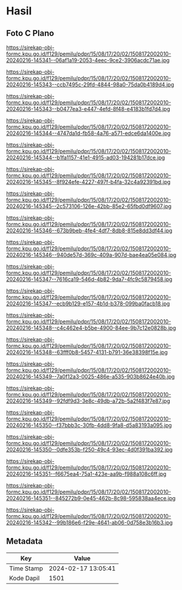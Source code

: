 # Hasil

## Foto C Plano

https://sirekap-obj-formc.kpu.go.id/f129/pemilu/pdpr/15/08/17/20/02/1508172002010-20240216-145341--06af1a19-2053-4eec-9ce2-3906acdc71ae.jpg

https://sirekap-obj-formc.kpu.go.id/f129/pemilu/pdpr/15/08/17/20/02/1508172002010-20240216-145343--ccb7495c-29fd-4844-98a0-75da0b4189d4.jpg

https://sirekap-obj-formc.kpu.go.id/f129/pemilu/pdpr/15/08/17/20/02/1508172002010-20240216-145343--b0477ea3-e447-4efd-8f48-e4183b1fd7d4.jpg

https://sirekap-obj-formc.kpu.go.id/f129/pemilu/pdpr/15/08/17/20/02/1508172002010-20240216-145344--4747da1d-fb58-4a76-a571-edce6da1400e.jpg

https://sirekap-obj-formc.kpu.go.id/f129/pemilu/pdpr/15/08/17/20/02/1508172002010-20240216-145344--b1fa1157-41e1-4915-ad03-194281b17dce.jpg

https://sirekap-obj-formc.kpu.go.id/f129/pemilu/pdpr/15/08/17/20/02/1508172002010-20240216-145345--8f924efe-4227-497f-b4fa-32c4a92391bd.jpg

https://sirekap-obj-formc.kpu.go.id/f129/pemilu/pdpr/15/08/17/20/02/1508172002010-20240216-145345--2c573106-126e-42bb-85e2-65fbd0df9607.jpg

https://sirekap-obj-formc.kpu.go.id/f129/pemilu/pdpr/15/08/17/20/02/1508172002010-20240216-145346--673b9beb-4fe4-4df7-8db8-815e8dd3df44.jpg

https://sirekap-obj-formc.kpu.go.id/f129/pemilu/pdpr/15/08/17/20/02/1508172002010-20240216-145346--940de57d-369c-409a-907d-bae4ea05e084.jpg

https://sirekap-obj-formc.kpu.go.id/f129/pemilu/pdpr/15/08/17/20/02/1508172002010-20240216-145347--7616ca19-546d-4b82-9da7-4fc9c5879458.jpg

https://sirekap-obj-formc.kpu.go.id/f129/pemilu/pdpr/15/08/17/20/02/1508172002010-20240216-145347--ecb9b129-e157-4b1d-b378-099ba0facb18.jpg

https://sirekap-obj-formc.kpu.go.id/f129/pemilu/pdpr/15/08/17/20/02/1508172002010-20240216-145348--c4c462e4-b5be-4900-84ee-9b7c12e0828b.jpg

https://sirekap-obj-formc.kpu.go.id/f129/pemilu/pdpr/15/08/17/20/02/1508172002010-20240216-145348--63fff0b8-5457-4131-b791-36e38398f15e.jpg

https://sirekap-obj-formc.kpu.go.id/f129/pemilu/pdpr/15/08/17/20/02/1508172002010-20240216-145349--7a0f12a3-0025-486e-a535-903b8624e40b.jpg

https://sirekap-obj-formc.kpu.go.id/f129/pemilu/pdpr/15/08/17/20/02/1508172002010-20240216-145349--92fdf9d3-3e8c-49db-a72b-5a2f483f7e87.jpg

https://sirekap-obj-formc.kpu.go.id/f129/pemilu/pdpr/15/08/17/20/02/1508172002010-20240216-145350--f37bbb3c-30fb-4dd8-9fa8-d5a83193a095.jpg

https://sirekap-obj-formc.kpu.go.id/f129/pemilu/pdpr/15/08/17/20/02/1508172002010-20240216-145350--0dfe353b-f250-49c4-93ec-4d0f391ba392.jpg

https://sirekap-obj-formc.kpu.go.id/f129/pemilu/pdpr/15/08/17/20/02/1508172002010-20240216-145351--f6675ea4-75a1-423e-aa9b-f988a108c6ff.jpg

https://sirekap-obj-formc.kpu.go.id/f129/pemilu/pdpr/15/08/17/20/02/1508172002010-20240216-145351--845272b9-0e45-462b-8c98-595838aa4ece.jpg

https://sirekap-obj-formc.kpu.go.id/f129/pemilu/pdpr/15/08/17/20/02/1508172002010-20240216-145342--99b186e6-f29e-4641-ab06-0d758e3b16b3.jpg


## Metadata

| Key        | Value               |
| ---------- | ------------------- |
| Time Stamp | 2024-02-17 13:05:41 |
| Kode Dapil | 1501                |



